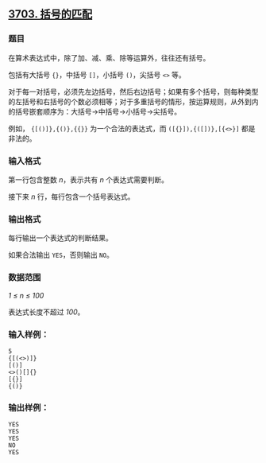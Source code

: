 ## [3703. 括号的匹配](https://www.acwing.com/problem/content/3706/)

### 题目

在算术表达式中，除了加、减、乘、除等运算外，往往还有括号。

包括有大括号 `{}`，中括号 `[]`，小括号 `()`，尖括号 `<>` 等。

对于每一对括号，必须先左边括号，然后右边括号；如果有多个括号，则每种类型的左括号和右括号的个数必须相等；对于多重括号的情形，按运算规则，从外到内的括号嵌套顺序为：大括号->中括号->小括号->尖括号。

例如， `{[()]},{()},{{}}` 为一个合法的表达式，而 `([{}]),{([])},[{<>}]` 都是非法的。

### 输入格式

第一行包含整数 *n*，表示共有 *n* 个表达式需要判断。

接下来 *n* 行，每行包含一个括号表达式。

### 输出格式

每行输出一个表达式的判断结果。

如果合法输出 `YES`，否则输出 `NO`。

### 数据范围

*1 ≤ n ≤ 100*

表达式长度不超过 *100*。

### 输入样例：

```
5
{[(<>)]}
[()]
<>()[]{}
[{}]
{()}
```

### 输出样例：

```
YES
YES
YES
NO
YES
```
